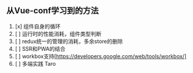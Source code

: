 ## 从Vue-conf学习到的方法

1. [x] 组件自身的循环
2. [ ] 运行时的性能消耗，组件类型判断
3. [ ] redux统一的管理的消耗，多余store的删除
4. [ ] SSR和PWA的结合
5. [ ] workbox支持[https://developers.google.com/web/tools/workbox/]
6. [ ] 多端实践 Taro